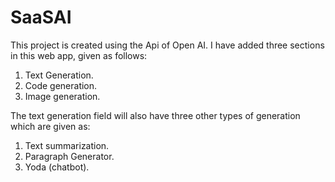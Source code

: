 # SaaSAI
This project is created using the Api of Open AI.
I have added three sections in this web app, given as follows:
1. Text Generation.
2. Code generation.
3. Image generation.


The text generation field will also have three other types of generation which are given as:
1. Text summarization.
2. Paragraph Generator.
3. Yoda (chatbot).
